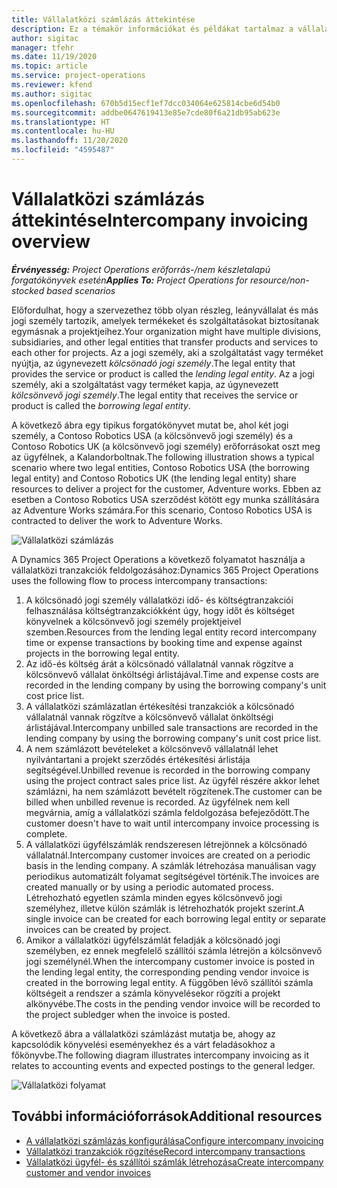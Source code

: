 ```yaml
---
title: Vállalatközi számlázás áttekintése
description: Ez a témakör információkat és példákat tartalmaz a vállalatközi számlázásról a projektekhez.
author: sigitac
manager: tfehr
ms.date: 11/19/2020
ms.topic: article
ms.service: project-operations
ms.reviewer: kfend
ms.author: sigitac
ms.openlocfilehash: 670b5d15ecf1ef7dcc034064e625814cbe6d54b0
ms.sourcegitcommit: addbe0647619413e85e7cde80f6a21db95ab623e
ms.translationtype: HT
ms.contentlocale: hu-HU
ms.lasthandoff: 11/20/2020
ms.locfileid: "4595487"
---
```

# <a name="intercompany-invoicing-overview"></a><span data-ttu-id="8a80c-103">Vállalatközi számlázás áttekintése</span><span class="sxs-lookup"><span data-stu-id="8a80c-103">Intercompany invoicing overview</span></span>

<span data-ttu-id="8a80c-104">_**Érvényesség:** Project Operations erőforrás-/nem készletalapú forgatókönyvek esetén_</span><span class="sxs-lookup"><span data-stu-id="8a80c-104">_**Applies To:** Project Operations for resource/non-stocked based scenarios_</span></span>

<span data-ttu-id="8a80c-105">Előfordulhat, hogy a szervezethez több olyan részleg, leányvállalat és más jogi személy tartozik, amelyek termékeket és szolgáltatásokat biztosítanak egymásnak a projektjeihez.</span><span class="sxs-lookup"><span data-stu-id="8a80c-105">Your organization might have multiple divisions, subsidiaries, and other legal entities that transfer products and services to each other for projects.</span></span> <span data-ttu-id="8a80c-106">Az a jogi személy, aki a szolgáltatást vagy terméket nyújtja, az úgynevezett *kölcsönadó jogi személy*.</span><span class="sxs-lookup"><span data-stu-id="8a80c-106">The legal entity that provides the service or product is called the *lending legal entity*.</span></span> <span data-ttu-id="8a80c-107">Az a jogi személy, aki a szolgáltatást vagy terméket kapja, az úgynevezett *kölcsönvevő jogi személy*.</span><span class="sxs-lookup"><span data-stu-id="8a80c-107">The legal entity that receives the service or product is called the *borrowing legal entity*.</span></span>

<span data-ttu-id="8a80c-108">A következő ábra egy tipikus forgatókönyvet mutat be, ahol két jogi személy, a Contoso Robotics USA (a kölcsönvevő jogi személy) és a Contoso Robotics UK (a kölcsönvevő jogi személy) erőforrásokat oszt meg az ügyfélnek, a Kalandorboltnak.</span><span class="sxs-lookup"><span data-stu-id="8a80c-108">The following illustration shows a typical scenario where two legal entities, Contoso Robotics USA (the borrowing legal entity) and Contoso Robotics UK (the lending legal entity) share resources to deliver a project for the customer, Adventure works.</span></span> <span data-ttu-id="8a80c-109">Ebben az esetben a Contoso Robotics USA szerződést kötött egy munka szállítására az Adventure Works számára.</span><span class="sxs-lookup"><span data-stu-id="8a80c-109">For this scenario, Contoso Robotics USA is contracted to deliver the work to Adventure Works.</span></span>

![Vállalatközi számlázás](./media/IntercompanyScenario.png) 

<span data-ttu-id="8a80c-111">A Dynamics 365 Project Operations a következő folyamatot használja a vállalatközi tranzakciók feldolgozásához:</span><span class="sxs-lookup"><span data-stu-id="8a80c-111">Dynamics 365 Project Operations uses the following flow to process intercompany transactions:</span></span>

1. <span data-ttu-id="8a80c-112">A kölcsönadó jogi személy vállalatközi idő- és költségtranzakciói felhasználása költségtranzakciókként úgy, hogy időt és költséget könyvelnek a kölcsönvevő jogi személy projektjeivel szemben.</span><span class="sxs-lookup"><span data-stu-id="8a80c-112">Resources from the lending legal entity record intercompany time or expense transactions by booking time and expense against projects in the borrowing legal entity.</span></span>
2. <span data-ttu-id="8a80c-113">Az idő-és költség árát a kölcsönadó vállalatnál vannak rögzítve a kölcsönvevő vállalat önköltségi árlistájával.</span><span class="sxs-lookup"><span data-stu-id="8a80c-113">Time and expense costs are recorded in the lending company by using the borrowing company's unit cost price list.</span></span>
3. <span data-ttu-id="8a80c-114">A vállalatközi számlázatlan értékesítési tranzakciók a kölcsönadó vállalatnál vannak rögzítve a kölcsönvevő vállalat önköltségi árlistájával.</span><span class="sxs-lookup"><span data-stu-id="8a80c-114">Intercompany unbilled sale transactions are recorded in the lending company by using the borrowing company's unit cost price list.</span></span>
4. <span data-ttu-id="8a80c-115">A nem számlázott bevételeket a kölcsönvevő vállalatnál lehet nyilvántartani a projekt szerződés értékesítési árlistája segítségével.</span><span class="sxs-lookup"><span data-stu-id="8a80c-115">Unbilled revenue is recorded in the borrowing company using the project contract sales price list.</span></span> <span data-ttu-id="8a80c-116">Az ügyfél részére akkor lehet számlázni, ha nem számlázott bevételt rögzítenek.</span><span class="sxs-lookup"><span data-stu-id="8a80c-116">The customer can be billed when unbilled revenue is recorded.</span></span> <span data-ttu-id="8a80c-117">Az ügyfélnek nem kell megvárnia, amíg a vállalatközi számla feldolgozása befejeződött.</span><span class="sxs-lookup"><span data-stu-id="8a80c-117">The customer doesn't have to wait until intercompany invoice processing is complete.</span></span>
5. <span data-ttu-id="8a80c-118">A vállalatközi ügyfélszámlák rendszeresen létrejönnek a kölcsönadó vállalatnál.</span><span class="sxs-lookup"><span data-stu-id="8a80c-118">Intercompany customer invoices are created on a periodic basis in the lending company.</span></span> <span data-ttu-id="8a80c-119">A számlák létrehozása manuálisan vagy periodikus automatizált folyamat segítségével történik.</span><span class="sxs-lookup"><span data-stu-id="8a80c-119">The invoices are created manually or by using a periodic automated process.</span></span> <span data-ttu-id="8a80c-120">Létrehozható egyetlen számla minden egyes kölcsönvevő jogi személyhez, illetve külön számlák is létrehozhatók projekt szerint.</span><span class="sxs-lookup"><span data-stu-id="8a80c-120">A single invoice can be created for each borrowing legal entity or separate invoices can be created by project.</span></span>
6. <span data-ttu-id="8a80c-121">Amikor a vállalatközi ügyfélszámlát feladják a kölcsönadó jogi személyben, ez ennek megfelelő szállítói számla létrejön a kölcsönvevő jogi személynél.</span><span class="sxs-lookup"><span data-stu-id="8a80c-121">When the intercompany customer invoice is posted in the lending legal entity, the corresponding pending vendor invoice is created in the borrowing legal entity.</span></span> <span data-ttu-id="8a80c-122">A függőben lévő szállítói számla költségeit a rendszer a számla könyvelésekor rögzíti a projekt alkönyvébe.</span><span class="sxs-lookup"><span data-stu-id="8a80c-122">The costs in the pending vendor invoice will be recorded to the project subledger when the invoice is posted.</span></span>

<span data-ttu-id="8a80c-123">A következő ábra a vállalatközi számlázást mutatja be, ahogy az kapcsolódik könyvelési eseményekhez és a várt feladásokhoz a főkönyvbe.</span><span class="sxs-lookup"><span data-stu-id="8a80c-123">The following diagram illustrates intercompany invoicing as it relates to accounting events and expected postings to the general ledger.</span></span>

![Vállalatközi folyamat](./media/IntercompanyFlow.png)

## <a name="additional-resources"></a><span data-ttu-id="8a80c-125">További információforrások</span><span class="sxs-lookup"><span data-stu-id="8a80c-125">Additional resources</span></span>

- [<span data-ttu-id="8a80c-126">A vállalatközi számlázás konfigurálása</span><span class="sxs-lookup"><span data-stu-id="8a80c-126">Configure intercompany invoicing</span></span>](configure-intercompany-invoicing.md)
- [<span data-ttu-id="8a80c-127">Vállalatközi tranzakciók rögzítése</span><span class="sxs-lookup"><span data-stu-id="8a80c-127">Record intercompany transactions</span></span>](create-intercompany-transactions.md)
- [<span data-ttu-id="8a80c-128">Vállalatközi ügyfél- és szállítói számlák létrehozása</span><span class="sxs-lookup"><span data-stu-id="8a80c-128">Create intercompany customer and vendor invoices</span></span>](create-intercompany-customer-vendor-invoices.md)
